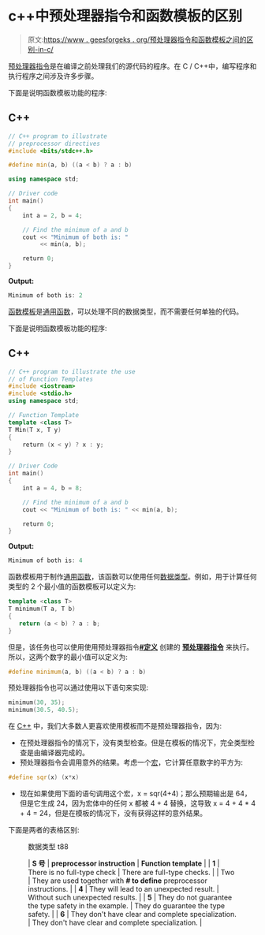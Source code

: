 # c++中预处理器指令和函数模板的区别

> 原文:[https://www . geesforgeks . org/预处理器指令和函数模板之间的区别-in-c/](https://www.geeksforgeeks.org/difference-between-preprocessor-directives-and-function-templates-in-c/)

[预处理器指令](https://www.geeksforgeeks.org/cc-preprocessors/)是在编译之前处理我们的源代码的程序。在 C / C++中，编写程序和执行程序之间涉及许多步骤。

下面是说明函数模板功能的程序:

## C++

```cpp
// C++ program to illustrate
// preprocessor directives
#include <bits/stdc++.h>

#define min(a, b) ((a < b) ? a : b)

using namespace std;

// Driver code
int main()
{
    int a = 2, b = 4;

    // Find the minimum of a and b
    cout << "Minimum of both is: "
         << min(a, b);

    return 0;
}
```

**Output:**

```cpp
Minimum of both is: 2

```

[函数模板](https://www.geeksforgeeks.org/templates-cpp/)是[通用函数](https://www.geeksforgeeks.org/generics-in-c/)，可以处理不同的数据类型，而不需要任何单独的代码。

下面是说明函数模板功能的程序:

## C++

```cpp
// C++ program to illustrate the use
// of Function Templates
#include <iostream>
#include <stdio.h>
using namespace std;

// Function Template
template <class T>
T Min(T x, T y)
{
    return (x < y) ? x : y;
}

// Driver Code
int main()
{
    int a = 4, b = 8;

    // Find the minimum of a and b
    cout << "Minimum of both is: " << min(a, b);

    return 0;
}
```

**Output:**

```cpp
Minimum of both is: 4

```

函数模板用于制作[通用函数](https://www.geeksforgeeks.org/generics-in-c/)，该函数可以使用任何[数据类型](https://www.geeksforgeeks.org/c-data-types/)。例如，用于计算任何类型的 2 个最小值的函数模板可以定义为:

```cpp
template <class T>
T minimum(T a, T b)
{
   return (a < b) ? a : b;
}
```

但是，该任务也可以使用使用预处理器指令[**#定义**](https://www.geeksforgeeks.org/interesting-facts-preprocessors-c/) 创建的 [**预处理器指令**](https://www.geeksforgeeks.org/cc-preprocessors/) 来执行。所以，这两个数字的最小值可以定义为:

```cpp
#define minimum(a, b) ((a < b) ? a : b)
```

预处理器指令也可以通过使用以下语句来实现:

```cpp
minimum(30, 35);
minimum(30.5, 40.5);
```

在 [C++](https://www.geeksforgeeks.org/c-plus-plus/) 中，我们大多数人更喜欢使用模板而不是预处理器指令，因为:

*   在预处理器指令的情况下，没有类型检查。但是在模板的情况下，完全类型检查是由编译器完成的。
*   预处理器指令会调用意外的结果。考虑一个[宏](https://www.geeksforgeeks.org/c-language-2-gq/macro-preprocessor-gq/)，它计算任意数字的平方为:

```cpp
#define sqr(x) (x*x)
```

*   现在如果使用下面的语句调用这个宏，x = sqr(4+4)；那么预期输出是 64，但是它生成 24，因为宏体中的任何 x 都被 4 + 4 替换，这导致 x = 4 + 4 * 4 + 4 = 24，但是在模板的情况下，没有获得这样的意外结果。

下面是两者的表格区别:

<figure class="table">数据类型 t88

| **S 号** | **preprocessor instruction** | **Function template** |
| **1** | There is no full-type check | There are full-type checks. |
| Two | They are used together with **# to define** preprocessor instructions. |
| **4** | They will lead to an unexpected result. | Without such unexpected results. |
| **5** | They do not guarantee the type safety in the example. | They do guarantee the type safety. |
| **6** | They don't have clear and complete specialization. | They don't have clear and complete specialization. |

</figure>